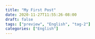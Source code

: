 ```yaml
---
title: "My First Post"
date: 2020-11-27T11:55:26-08:00
draft: false
tags: ["preview", "English", "tag-2"]
categories: ["English"]
---
```


